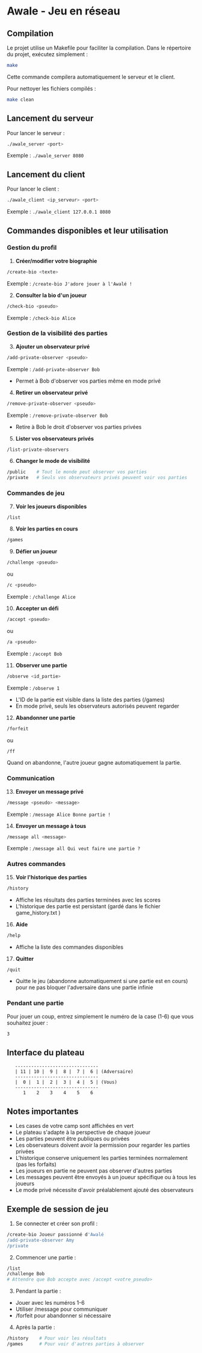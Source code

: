 # Awale - Jeu en réseau

## Compilation

Le projet utilise un Makefile pour faciliter la compilation. Dans le répertoire du projet, exécutez simplement :

```bash
make
```

Cette commande compilera automatiquement le serveur et le client.

Pour nettoyer les fichiers compilés :
```bash
make clean
```

## Lancement du serveur

Pour lancer le serveur :
```bash
./awale_server <port>
```
Exemple : `./awale_server 8080`

## Lancement du client

Pour lancer le client :
```bash
./awale_client <ip_serveur> <port>
```
Exemple : `./awale_client 127.0.0.1 8080`

## Commandes disponibles et leur utilisation

### Gestion du profil
1. **Créer/modifier votre biographie**
```bash
/create-bio <texte>
```
Exemple : `/create-bio J'adore jouer à l'Awalé !`

2. **Consulter la bio d'un joueur**
```bash
/check-bio <pseudo>
```
Exemple : `/check-bio Alice`

### Gestion de la visibilité des parties

3. **Ajouter un observateur privé**
```bash
/add-private-observer <pseudo>
```
Exemple : `/add-private-observer Bob`
- Permet à Bob d'observer vos parties même en mode privé

4. **Retirer un observateur privé**
```bash
/remove-private-observer <pseudo>
```
Exemple : `/remove-private-observer Bob`
- Retire à Bob le droit d'observer vos parties privées

5. **Lister vos observateurs privés**
```bash
/list-private-observers
```

6. **Changer le mode de visibilité**
```bash
/public    # Tout le monde peut observer vos parties
/private   # Seuls vos observateurs privés peuvent voir vos parties
```

### Commandes de jeu

7. **Voir les joueurs disponibles**
```bash
/list
```

8. **Voir les parties en cours**
```bash
/games
```

9. **Défier un joueur**
```bash
/challenge <pseudo>
```
ou
```bash
/c <pseudo>
```
Exemple : `/challenge Alice`

10. **Accepter un défi**
```bash
/accept <pseudo>
```
ou
```bash
/a <pseudo>
```
Exemple : `/accept Bob`

11. **Observer une partie**
```bash
/observe <id_partie>
```
Exemple : `/observe 1`
- L'ID de la partie est visible dans la liste des parties (/games)
- En mode privé, seuls les observateurs autorisés peuvent regarder

12. **Abandonner une partie**
```bash
/forfeit
```
ou
```bash
/ff
```
Quand on abandonne, l'autre joueur gagne automatiquement la partie.

### Communication

13. **Envoyer un message privé**
```bash
/message <pseudo> <message>
```
Exemple : `/message Alice Bonne partie !`

14. **Envoyer un message à tous**
```bash
/message all <message>
```
Exemple : `/message all Qui veut faire une partie ?`

### Autres commandes

15. **Voir l'historique des parties**
```bash
/history
```
- Affiche les résultats des parties terminées avec les scores
- L'historique des partie est persistant (gardé dans le fichier game_history.txt )

16. **Aide**
```bash
/help
```
- Affiche la liste des commandes disponibles

17. **Quitter**
```bash
/quit
```
- Quitte le jeu (abandonne automatiquement si une partie est en cours) pour ne pas bloquer l'adversaire dans une partie infinie

### Pendant une partie

Pour jouer un coup, entrez simplement le numéro de la case (1-6) que vous souhaitez jouer :
```bash
3
```

## Interface du plateau
```
   -------------------------------
   | 11 | 10 |  9 |  8 |  7 |  6 | (Adversaire)
   -------------------------------
   |  0 |  1 |  2 |  3 |  4 |  5 | (Vous)
   -------------------------------
      1    2    3    4    5    6
```

## Notes importantes
- Les cases de votre camp sont affichées en vert
- Le plateau s'adapte à la perspective de chaque joueur
- Les parties peuvent être publiques ou privées
- Les observateurs doivent avoir la permission pour regarder les parties privées
- L'historique conserve uniquement les parties terminées normalement (pas les forfaits)
- Les joueurs en partie ne peuvent pas observer d'autres parties
- Les messages peuvent être envoyés à un joueur spécifique ou à tous les joueurs
- Le mode privé nécessite d'avoir préalablement ajouté des observateurs

## Exemple de session de jeu

1. Se connecter et créer son profil :
```bash
/create-bio Joueur passionné d'Awalé
/add-private-observer Amy
/private
```

2. Commencer une partie :
```bash
/list
/challenge Bob
# Attendre que Bob accepte avec /accept <votre_pseudo>
```

3. Pendant la partie :
- Jouer avec les numéros 1-6
- Utiliser /message pour communiquer
- /forfeit pour abandonner si nécessaire

4. Après la partie :
```bash
/history    # Pour voir les résultats
/games      # Pour voir d'autres parties à observer
```
